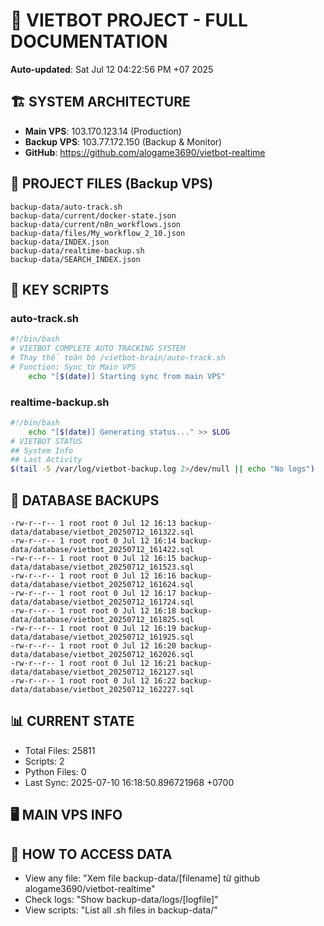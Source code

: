 # 🤖 VIETBOT PROJECT - FULL DOCUMENTATION
**Auto-updated**: Sat Jul 12 04:22:56 PM +07 2025

## 🏗️ SYSTEM ARCHITECTURE
- **Main VPS**: 103.170.123.14 (Production)
- **Backup VPS**: 103.77.172.150 (Backup & Monitor)
- **GitHub**: https://github.com/alogame3690/vietbot-realtime

## 📁 PROJECT FILES (Backup VPS)
```
backup-data/auto-track.sh
backup-data/current/docker-state.json
backup-data/current/n8n_workflows.json
backup-data/files/My_workflow_2_10.json
backup-data/INDEX.json
backup-data/realtime-backup.sh
backup-data/SEARCH_INDEX.json
```

## 🔧 KEY SCRIPTS
### auto-track.sh
```bash
#!/bin/bash
# VIETBOT COMPLETE AUTO TRACKING SYSTEM
# Thay thế toàn bộ /vietbot-brain/auto-track.sh
# Function: Sync từ Main VPS
    echo "[$(date)] Starting sync from main VPS"
```
### realtime-backup.sh
```bash
#!/bin/bash
    echo "[$(date)] Generating status..." >> $LOG
# VIETBOT STATUS
## System Info
## Last Activity
$(tail -5 /var/log/vietbot-backup.log 2>/dev/null || echo "No logs")
```

## 💾 DATABASE BACKUPS
```
-rw-r--r-- 1 root root 0 Jul 12 16:13 backup-data/database/vietbot_20250712_161322.sql
-rw-r--r-- 1 root root 0 Jul 12 16:14 backup-data/database/vietbot_20250712_161422.sql
-rw-r--r-- 1 root root 0 Jul 12 16:15 backup-data/database/vietbot_20250712_161523.sql
-rw-r--r-- 1 root root 0 Jul 12 16:16 backup-data/database/vietbot_20250712_161624.sql
-rw-r--r-- 1 root root 0 Jul 12 16:17 backup-data/database/vietbot_20250712_161724.sql
-rw-r--r-- 1 root root 0 Jul 12 16:18 backup-data/database/vietbot_20250712_161825.sql
-rw-r--r-- 1 root root 0 Jul 12 16:19 backup-data/database/vietbot_20250712_161925.sql
-rw-r--r-- 1 root root 0 Jul 12 16:20 backup-data/database/vietbot_20250712_162026.sql
-rw-r--r-- 1 root root 0 Jul 12 16:21 backup-data/database/vietbot_20250712_162127.sql
-rw-r--r-- 1 root root 0 Jul 12 16:22 backup-data/database/vietbot_20250712_162227.sql
```

## 📊 CURRENT STATE
- Total Files: 25811
- Scripts: 2
- Python Files: 0
- Last Sync: 2025-07-10 16:18:50.896721968 +0700

## 🖥️ MAIN VPS INFO


## 🚨 HOW TO ACCESS DATA
- View any file: "Xem file backup-data/[filename] từ github alogame3690/vietbot-realtime"
- Check logs: "Show backup-data/logs/[logfile]"
- View scripts: "List all .sh files in backup-data/"
